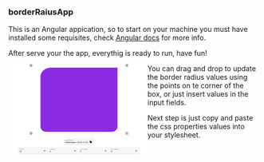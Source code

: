### borderRaiusApp  
  <p>This is an Angular appication, so to start on your machine you must have installed some requisites, check <a target="_blank" href="https://angular.io">Angular docs</a> for more info.</p>
  <p>After serve your the app, everythig is ready to run, have fun!</p>
  <img align="left" height="180em"  src="https://github.com/dalmasiof/borderRadiusApp/blob/master/printsApp/print1PNG.PNG"/>
  <p>You can drag and drop to update the border radius values using the points on te corner of the box, or just insert values in the input fields.</p>
  <p>Next step is just copy and paste the css properties values into your stylesheet.</p>

